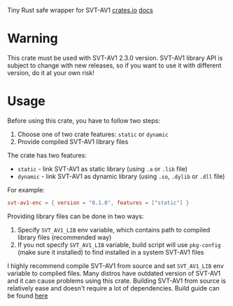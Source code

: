 Tiny Rust safe wrapper for SVT-AV1 
[crates.io](https://crates.io/crates/svt-av1-enc)
[docs](https://docs.rs/crate/svt-av1-enc/latest)

# Warning
This crate must be used with SVT-AV1 2.3.0 version. SVT-AV1 library API is subject to change with new releases, so if you want to use it with different version, do it at your own risk!

# Usage
Before using this crate, you have to follow two steps:
1. Choose one of two crate features: `static` or `dynamic`
2. Provide compiled SVT-AV1 library files

The crate has two features:
- `static` - link SVT-AV1 as static library (using `.a` or `.lib` file)
- `dynamic` - link SVT-AV1 as dynamic library (using `.so`, `.dylib` or `.dll` file)

For example:
```toml
svt-av1-enc = { version = "0.1.0", features = ["static"] }
```

Providing library files can be done in two ways:
1. Specify `SVT_AV1_LIB` env variable, which contains path to compiled library files (recommended way)
2. If you not specify `SVT_AV1_LIB` variable, build script will use `pkg-config` (make sure it installed) to find installed in a system SVT-AV1 files

I highly recommend compile SVT-AV1 from source and set `SVT_AV1_LIB` env variable to complied files. Many distros have outdated version of SVT-AV1 and it can cause problems using this crate. Building SVT-AV1 from source is relatively ease and doesn't require a lot of dependencies. Build guide can be found [here](https://gitlab.com/AOMediaCodec/SVT-AV1/-/blob/master/Docs/Build-Guide.md)
